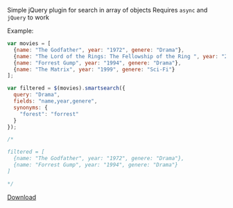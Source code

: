 Simple jQuery plugin for search in array of objects
Requires `async` and `jQuery` to work

Example:

```javascript
var movies = [
  {name: "The Godfather", year: "1972", genere: "Drama"},
  {name: "The Lord of the Rings: The Fellowship of the Ring ", year: "2001", genere: "Adventure"},
  {name: "Forrest Gump", year: "1994", genere: "Drama"},
  {name: "The Matrix", year: "1999", genere: "Sci-Fi"}
];

var filtered = $(movies).smartsearch({
  query: "Drama",
  fields: "name,year,genere",
  synonyms: {
    "forest": "forrest"
  }
});

/*

filtered = [
  {name: "The Godfather", year: "1972", genere: "Drama"},
  {name: "Forrest Gump", year: "1994", genere: "Drama"}
]

*/
```
[Download](https://raw.githubusercontent.com/localhostech/jquery-smartsearch/master/filter.js)
